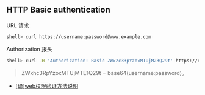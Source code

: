## HTTP Basic authentication

URL 请求

```sh
shell> curl https://username:password@www.example.com
```

Authorization 报头

```sh
shell> curl -H 'Authorization: Basic ZWx2c33pYzoxMTUjM23Q29t' https://elastic:passwd@www.example.com
```

> ZWxhc3RpYzoxMTUjMTE1Q29t = base64(username:password)。

- [[译]web权限验证方法说明](https://segmentfault.com/a/1190000004086946)
